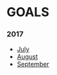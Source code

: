 # GOALS

### 2017

- [July](2017/july.md)
- [August](2017/august.md)
- [September](2017/september.md)
